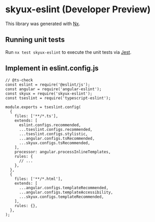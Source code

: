 # skyux-eslint (Developer Preview)

This library was generated with [Nx](https://nx.dev).

## Running unit tests

Run `nx test skyux-eslint` to execute the unit tests via [Jest](https://jestjs.io).

## Implement in eslint.config.js

```
// @ts-check
const eslint = require('@eslint/js');
const angular = require('angular-eslint');
const skyux = require('skyux-eslint');
const tseslint = require('typescript-eslint');

module.exports = tseslint.config(
  {
    files: ['**/*.ts'],
    extends: [
      eslint.configs.recommended,
      ...tseslint.configs.recommended,
      ...tseslint.configs.stylistic,
      ...angular.configs.tsRecommended,
      ...skyux.configs.tsRecommended,
    ],
    processor: angular.processInlineTemplates,
    rules: {
      // ...
    },
  },
  {
    files: ['**/*.html'],
    extends: [
      ...angular.configs.templateRecommended,
      ...angular.configs.templateAccessibility,
      ...skyux.configs.templateRecommended,
    ],
    rules: {},
  },
);
```
